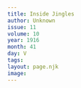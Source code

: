 ```yaml
---
title: Inside Jingles
author: Unknown
issue: 11
volume: 10
year: 1916
month: 41
day: V
tags:
layout: page.njk
image:
---
```



